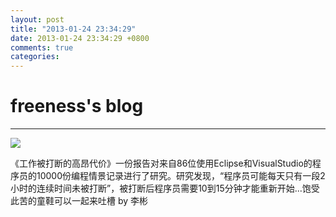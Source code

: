 ```yaml
---
layout: post
title: "2013-01-24 23:34:29"
date: 2013-01-24 23:34:29 +0800
comments: true
categories: 
---
```


# freeness's blog

----------

![](http://okqmqrbgo.bkt.clouddn.com/201301242334291.jpg)

>
《工作被打断的高昂代价》一份报告对来自86位使用Eclipse和VisualStudio的程序员的10000份编程情景记录进行了研究。研究发现，“程序员可能每天只有一段2小时的连续时间未被打断”，被打断后程序员需要10到15分钟才能重新开始...饱受此苦的童鞋可以一起来吐槽 by 李彬